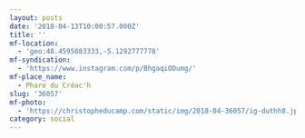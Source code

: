 ```yaml
---
layout: posts
date: '2018-04-13T10:00:57.000Z'
title: ''
mf-location:
  - 'geo:48.4595083333,-5.1292777778'
mf-syndication:
  - 'https://www.instagram.com/p/BhgaqiODumg/'
mf-place_name:
  - Phare du Créac'h
slug: '36057'
mf-photo:
  - 'https://christopheducamp.com/static/img/2018-04-36057/ig-duthh8.jpg'
category: social
---
```


